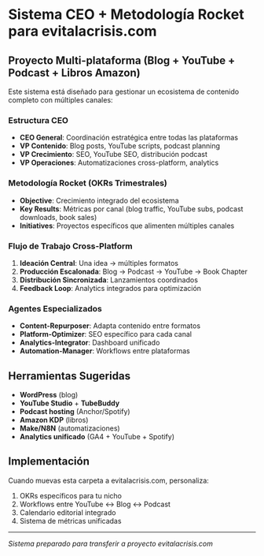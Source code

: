 # Sistema CEO + Metodología Rocket para evitalacrisis.com

## Proyecto Multi-plataforma (Blog + YouTube + Podcast + Libros Amazon)

Este sistema está diseñado para gestionar un ecosistema de contenido completo con múltiples canales:

### Estructura CEO
- **CEO General**: Coordinación estratégica entre todas las plataformas
- **VP Contenido**: Blog posts, YouTube scripts, podcast planning
- **VP Crecimiento**: SEO, YouTube SEO, distribución podcast
- **VP Operaciones**: Automatizaciones cross-platform, analytics

### Metodología Rocket (OKRs Trimestrales)
- **Objective**: Crecimiento integrado del ecosistema
- **Key Results**: Métricas por canal (blog traffic, YouTube subs, podcast downloads, book sales)
- **Initiatives**: Proyectos específicos que alimenten múltiples canales

### Flujo de Trabajo Cross-Platform
1. **Ideación Central**: Una idea → múltiples formatos
2. **Producción Escalonada**: Blog → Podcast → YouTube → Book Chapter
3. **Distribución Sincronizada**: Lanzamientos coordinados
4. **Feedback Loop**: Analytics integrados para optimización

### Agentes Especializados
- **Content-Repurposer**: Adapta contenido entre formatos
- **Platform-Optimizer**: SEO específico para cada canal
- **Analytics-Integrator**: Dashboard unificado
- **Automation-Manager**: Workflows entre plataformas

## Herramientas Sugeridas
- **WordPress** (blog)
- **YouTube Studio** + **TubeBuddy**
- **Podcast hosting** (Anchor/Spotify)
- **Amazon KDP** (libros)
- **Make/N8N** (automatizaciones)
- **Analytics unificado** (GA4 + YouTube + Spotify)

## Implementación
Cuando muevas esta carpeta a evitalacrisis.com, personaliza:
1. OKRs específicos para tu nicho
2. Workflows entre YouTube ↔ Blog ↔ Podcast
3. Calendario editorial integrado
4. Sistema de métricas unificadas

---
*Sistema preparado para transferir a proyecto evitalacrisis.com*